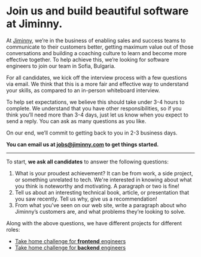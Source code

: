 # Join us and build beautiful software at Jiminny.

At [Jiminny](https://www.jiminny.com/), we’re in the business of enabling sales and success teams to communicate to their customers better, getting maximum value out of those conversations and building a coaching culture to learn and become more effective together. To help achieve this, we’re looking for software engineers to join our team in Sofia, Bulgaria.

For all candidates, we kick off the interview process with a few questions via email. We think that this is a more fair and effective way to understand your skills, as compared to an in-person whiteboard interview.

To help set expectations, we believe this should take under 3-4 hours to complete. We understand that you have other responsibilities, so if you think you’ll need more than 3-4 days, just let us know when you expect to send a reply. You can ask as many questions as you like.

On our end, we’ll commit to getting back to you in 2-3 business days.

**You can email us at [jobs@jiminny.com](mailto:jobs@jiminny.com) to get things started.**

---

To start, **we ask all candidates** to answer the following questions:

1. What is your proudest achievement? It can be from work, a side project, or something unrelated to tech. We're interested in knowing about what you think is noteworthy and motivating. A paragraph or two is fine!
2. Tell us about an interesting technical book, article, or presentation that you saw recently. Tell us why, give us a recommendation!
3. From what you’ve seen on our web site, write a paragraph about who Jiminny’s customers are, and what problems they’re looking to solve.

Along with the above questions, we have different projects for different roles:

- [Take home challenge for **frontend** engineers](frontend-task.md)
- [Take home challenge for **backend** engineers](backend-task.md)
